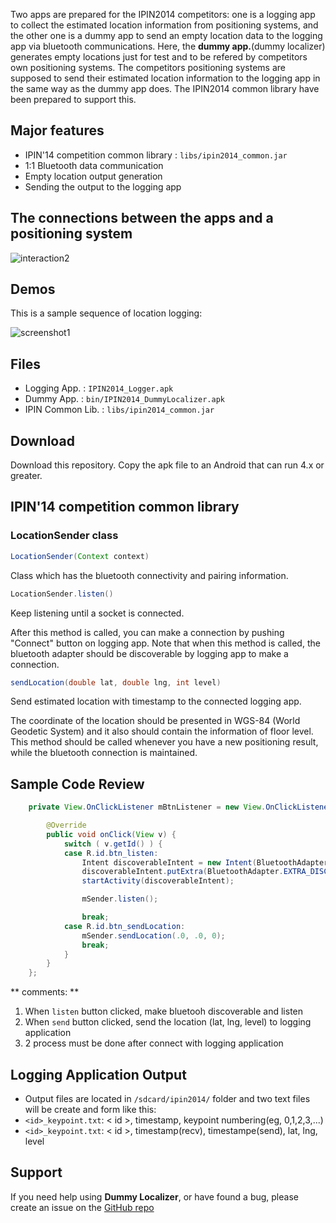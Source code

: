 Two apps are prepared for the IPIN2014 competitors: one is a logging app to collect the estimated location information from positioning systems, and the other one is a dummy app to send an empty location data to the logging app via bluetooth communications. Here, the **dummy app.**(dummy localizer) generates empty locations just for test and to be refered by competitors own positioning systems. The competitors positioning systems are supposed to send their estimated location information to the logging app in the same way as the dummy app does. The IPIN2014 common library have been prepared to support this.

## Major features

* IPIN'14 competition common library : `libs/ipin2014_common.jar`
* 1:1 Bluetooth data communication
* Empty location output generation
* Sending the output to the logging app

## The connections between the apps and a positioning system
![interaction2](https://cloud.githubusercontent.com/assets/420433/4608526/8206e612-5282-11e4-8a37-04112f015673.png)

## Demos

This is a sample sequence of location logging:

![screenshot1](https://cloud.githubusercontent.com/assets/420433/4607830/24fe4b4c-5262-11e4-8456-85fb1473a830.png)

## Files

* Logging App. 		: `IPIN2014_Logger.apk`
* Dummy App. 		: `bin/IPIN2014_DummyLocalizer.apk`
* IPIN Common Lib.	: `libs/ipin2014_common.jar`

## Download

Download this repository. Copy the apk file to an Android that can run 4.x or greater.

## IPIN'14 competition common library
### LocationSender class

```java
LocationSender(Context context)
```

Class which has the bluetooth connectivity and pairing information.

```java
LocationSender.listen()
```

Keep listening until a socket is connected.

After this method is called, you can make a connection by pushing "Connect" button on logging app.
Note that when this method is called, the bluetooth adapter should be discoverable by logging app to make a connection.

```java
sendLocation(double lat, double lng, int level)
```

Send estimated location with timestamp to the connected logging app.

The coordinate of the location should be presented in WGS-84 (World Geodetic System) and it also should contain the information of floor level.
This method should be called whenever you have a new positioning result, while the bluetooth connection is maintained.

## Sample Code Review

```java
	private View.OnClickListener mBtnListener = new View.OnClickListener() {

		@Override
		public void onClick(View v) {
			switch ( v.getId() ) {
			case R.id.btn_listen:
				Intent discoverableIntent = new Intent(BluetoothAdapter.ACTION_REQUEST_DISCOVERABLE);
				discoverableIntent.putExtra(BluetoothAdapter.EXTRA_DISCOVERABLE_DURATION, 300);
				startActivity(discoverableIntent);

				mSender.listen();

				break;
			case R.id.btn_sendLocation:
				mSender.sendLocation(.0, .0, 0);
				break;
			}
		}
	};
```
** comments: **

1. When `listen` button clicked, make bluetooh discoverable and listen
2. When `send` button clicked, send the location (lat, lng, level) to logging application
3. 2 process must be done after connect with logging application

## Logging Application Output

* Output files are located in `/sdcard/ipin2014/` folder and two text files will be create and form like this: 
* `<id>_keypoint.txt`: < id >, timestamp, keypoint numbering(eg, 0,1,2,3,...)
* `<id>_keypoint.txt`: < id >, timestamp(recv), timestampe(send), lat, lng, level

## Support

If you need help using **Dummy Localizer**, or have found a bug, please create an issue on the <a href="https://github.com/canlang/IPIN2014_DummyLocalizer/issues" target="_blank">GitHub repo</a>
